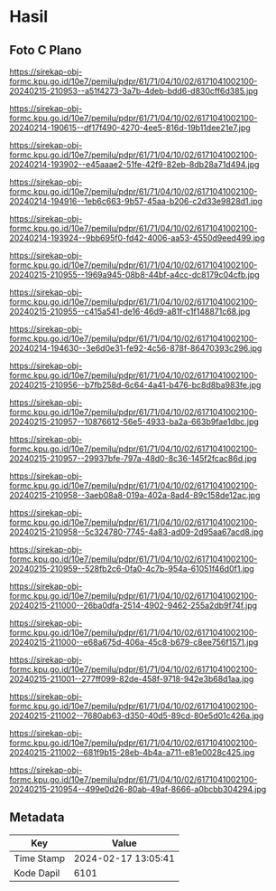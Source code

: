 # Hasil

## Foto C Plano

https://sirekap-obj-formc.kpu.go.id/10e7/pemilu/pdpr/61/71/04/10/02/6171041002100-20240215-210953--a51f4273-3a7b-4deb-bdd6-d830cff6d385.jpg

https://sirekap-obj-formc.kpu.go.id/10e7/pemilu/pdpr/61/71/04/10/02/6171041002100-20240214-190615--df17f490-4270-4ee5-816d-19b11dee21e7.jpg

https://sirekap-obj-formc.kpu.go.id/10e7/pemilu/pdpr/61/71/04/10/02/6171041002100-20240214-193902--e45aaae2-51fe-42f9-82eb-8db28a71d494.jpg

https://sirekap-obj-formc.kpu.go.id/10e7/pemilu/pdpr/61/71/04/10/02/6171041002100-20240214-194916--1eb6c663-9b57-45aa-b206-c2d33e9828d1.jpg

https://sirekap-obj-formc.kpu.go.id/10e7/pemilu/pdpr/61/71/04/10/02/6171041002100-20240214-193924--9bb695f0-fd42-4006-aa53-4550d9eed499.jpg

https://sirekap-obj-formc.kpu.go.id/10e7/pemilu/pdpr/61/71/04/10/02/6171041002100-20240215-210955--1969a945-08b8-44bf-a4cc-dc8179c04cfb.jpg

https://sirekap-obj-formc.kpu.go.id/10e7/pemilu/pdpr/61/71/04/10/02/6171041002100-20240215-210955--c415a541-de16-46d9-a81f-c1f148871c68.jpg

https://sirekap-obj-formc.kpu.go.id/10e7/pemilu/pdpr/61/71/04/10/02/6171041002100-20240214-194630--3e6d0e31-fe92-4c56-878f-86470393c296.jpg

https://sirekap-obj-formc.kpu.go.id/10e7/pemilu/pdpr/61/71/04/10/02/6171041002100-20240215-210956--b7fb258d-6c64-4a41-b476-bc8d8ba983fe.jpg

https://sirekap-obj-formc.kpu.go.id/10e7/pemilu/pdpr/61/71/04/10/02/6171041002100-20240215-210957--10876612-56e5-4933-ba2a-663b9fae1dbc.jpg

https://sirekap-obj-formc.kpu.go.id/10e7/pemilu/pdpr/61/71/04/10/02/6171041002100-20240215-210957--29937bfe-797a-48d0-8c36-145f2fcac86d.jpg

https://sirekap-obj-formc.kpu.go.id/10e7/pemilu/pdpr/61/71/04/10/02/6171041002100-20240215-210958--3aeb08a8-019a-402a-8ad4-89c158de12ac.jpg

https://sirekap-obj-formc.kpu.go.id/10e7/pemilu/pdpr/61/71/04/10/02/6171041002100-20240215-210958--5c324780-7745-4a83-ad09-2d95aa67acd8.jpg

https://sirekap-obj-formc.kpu.go.id/10e7/pemilu/pdpr/61/71/04/10/02/6171041002100-20240215-210959--528fb2c6-0fa0-4c7b-954a-61051f46d0f1.jpg

https://sirekap-obj-formc.kpu.go.id/10e7/pemilu/pdpr/61/71/04/10/02/6171041002100-20240215-211000--26ba0dfa-2514-4902-9462-255a2db9f74f.jpg

https://sirekap-obj-formc.kpu.go.id/10e7/pemilu/pdpr/61/71/04/10/02/6171041002100-20240215-211000--e68a675d-406a-45c8-b679-c8ee756f1571.jpg

https://sirekap-obj-formc.kpu.go.id/10e7/pemilu/pdpr/61/71/04/10/02/6171041002100-20240215-211001--277ff099-82de-458f-9718-942e3b68d1aa.jpg

https://sirekap-obj-formc.kpu.go.id/10e7/pemilu/pdpr/61/71/04/10/02/6171041002100-20240215-211002--7680ab63-d350-40d5-89cd-80e5d01c426a.jpg

https://sirekap-obj-formc.kpu.go.id/10e7/pemilu/pdpr/61/71/04/10/02/6171041002100-20240215-211002--681f9b15-28eb-4b4a-a711-e81e0028c425.jpg

https://sirekap-obj-formc.kpu.go.id/10e7/pemilu/pdpr/61/71/04/10/02/6171041002100-20240215-210954--499e0d26-80ab-49af-8666-a0bcbb304294.jpg


## Metadata

| Key        | Value               |
| ---------- | ------------------- |
| Time Stamp | 2024-02-17 13:05:41 |
| Kode Dapil | 6101                |



